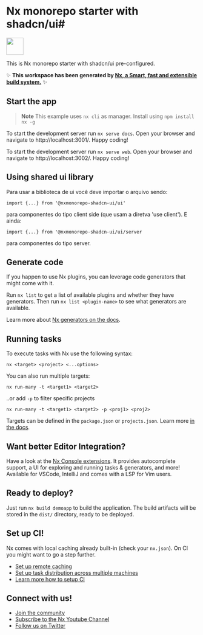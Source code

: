 # Nx monorepo starter with shadcn/ui#

<a alt="Nx logo" href="https://nx.dev" target="_blank" rel="noreferrer"><img src="https://raw.githubusercontent.com/nrwl/nx/master/images/nx-logo.png" width="45"></a>

This is Nx monorepo starter with shadcn/ui pre-configured.

✨ **This workspace has been generated by [Nx, a Smart, fast and extensible build system.](https://nx.dev)** ✨

## Start the app

> **Note**
> This example uses `nx cli` as manager.
> Install using `npm install nx -g`

To start the development server run `nx serve docs`. Open your browser and navigate to http://localhost:3001/. Happy coding!

To start the development server run `nx serve web`. Open your browser and navigate to http://localhost:3002/. Happy coding!

## Using shared ui library

Para usar a biblioteca de ui você deve importar o arquivo sendo:

`import {...} from '@nxmonorepo-shadcn-ui/ui'`

para componentes do tipo client side (que usam a diretva 'use client'). E ainda:

`import {...} from '@nxmonorepo-shadcn-ui/ui/server`

para componentes do tipo server.

## Generate code

If you happen to use Nx plugins, you can leverage code generators that might come with it.

Run `nx list` to get a list of available plugins and whether they have generators. Then run `nx list <plugin-name>` to see what generators are available.

Learn more about [Nx generators on the docs](https://nx.dev/plugin-features/use-code-generators).

## Running tasks

To execute tasks with Nx use the following syntax:

```
nx <target> <project> <...options>
```

You can also run multiple targets:

```
nx run-many -t <target1> <target2>
```

..or add `-p` to filter specific projects

```
nx run-many -t <target1> <target2> -p <proj1> <proj2>
```

Targets can be defined in the `package.json` or `projects.json`. Learn more [in the docs](https://nx.dev/core-features/run-tasks).

## Want better Editor Integration?

Have a look at the [Nx Console extensions](https://nx.dev/nx-console). It provides autocomplete support, a UI for exploring and running tasks & generators, and more! Available for VSCode, IntelliJ and comes with a LSP for Vim users.

## Ready to deploy?

Just run `nx build demoapp` to build the application. The build artifacts will be stored in the `dist/` directory, ready to be deployed.

## Set up CI!

Nx comes with local caching already built-in (check your `nx.json`). On CI you might want to go a step further.

- [Set up remote caching](https://nx.dev/core-features/share-your-cache)
- [Set up task distribution across multiple machines](https://nx.dev/core-features/distribute-task-execution)
- [Learn more how to setup CI](https://nx.dev/recipes/ci)

## Connect with us!

- [Join the community](https://nx.dev/community)
- [Subscribe to the Nx Youtube Channel](https://www.youtube.com/@nxdevtools)
- [Follow us on Twitter](https://twitter.com/nxdevtools)
